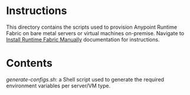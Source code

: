 # Instructions

This directory contains the scripts used to provision Anypoint Runtime Fabric on bare metal servers or virtual machines on-premise.
Navigate to [Install Runtime Fabric Manually](https://docs.mulesoft.com/anypoint-runtime-fabric/v/latest/install-manual) documentation for instructions.

# Contents

*generate-configs.sh*: a Shell script used to generate the required environment variables per server/VM type.
